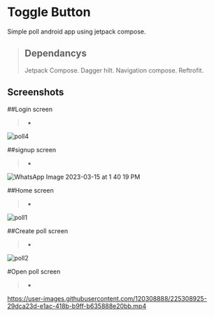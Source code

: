 # Toggle Button

Simple poll android app using jetpack compose.


>Dependancys
>-
> Jetpack Compose.
> Dagger hilt.
> Navigation compose.
> Reftrofit.

## Screenshots


##Login screen
>-
![poll4](https://user-images.githubusercontent.com/120308888/225308535-0eb94c75-52cf-4f2a-8e29-29d28059c830.jpeg)



##signup screen
>-
![WhatsApp Image 2023-03-15 at 1 40 19 PM](https://user-images.githubusercontent.com/120308888/225308656-519b47b5-7bc5-4739-862d-e96796a56613.jpeg)


##Home screen
>-
![poll1](https://user-images.githubusercontent.com/120308888/225308735-b4ba02fa-2c04-4b30-b735-45cffb4b7a18.jpeg)



##Create poll screen
>-
![poll2](https://user-images.githubusercontent.com/120308888/225308821-2546866b-d078-476d-9d1c-ecfb0b48b4ec.jpeg)



#Open poll screen
>-
https://user-images.githubusercontent.com/120308888/225308925-29dca23d-e1ac-418b-b9ff-b635888e20bb.mp4
